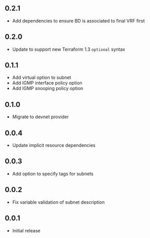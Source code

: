 ## 0.2.1

- Add dependencies to ensure BD is associated to final VRF first

## 0.2.0

- Update to support new Terraform 1.3 `optional` syntax

## 0.1.1

- Add virtual option to subnet
- Add IGMP interface policy option
- Add IGMP snooping policy option

## 0.1.0

- Migrate to devnet provider

## 0.0.4

- Update implicit resource dependencies

## 0.0.3

- Add option to specify tags for subnets

## 0.0.2

- Fix variable validation of subnet description

## 0.0.1

- Initial release
